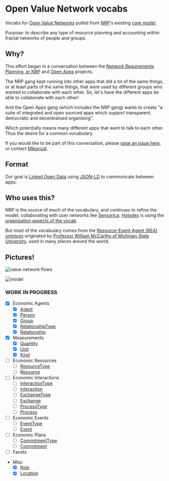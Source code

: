 # Open Value Network vocabs

Vocabs for [Open Value Networks](http://valuenetwork.referata.com/wiki/Main_Page) pulled from [NRP](https://github.com/valnet/valuenetwork/wiki)'s existing [core model](https://github.com/valnet/valuenetwork/blob/master/docs/core_model.txt).

Purpose: to describe any type of resource planning and accounting within fractal networks of people and groups.

## Why?

This effort began in a conversation between the [Network Requirements Planning, or NRP](https://github.com/valnet/valuenetwork) and [Open Apps](https://github.com/open-app/core) projects. 

The NRP gang kept running into other apps that did a lot of the same things, or at least parts of the same things, that were used by different groups who wanted to collaborate with each other. So, let's have the different apps be able to collaborate with each other!

And the Open Apps gang (which includes the NRP gang) wants to create "a suite of integrated and open sourced apps which support transparent, democratic and decentralised organising".

Which potentially means many different apps that want to talk to each other. Thus the desire for a common vocabulary.

If you would like to be part of this conversation, please [raise an issue here](https://github.com/openvocab/ovn/issues), or contact [Mikorizal](http://mikorizal.org/contact.html).

## Format

Our goal is [Linked Open Data](http://lod-cloud.net/) using [JSON-LD](http://json-ld.org/) to communicate between apps.

## Who uses this?

NRP is the source of much of the vocabulary, and continues to refine the model, collaborating with user networks like [Sensorica](http://nrp.sensorica.co). [Holodex](https://github.com/open-app/holodex) is using the [organization aspects of the vocab](https://github.com/openvocab/holodex).

But most of the vocabulary comes from the [Resource-Event-Agent (REA) ontology](http://en.wikipedia.org/wiki/Resources,_events,_agents_(accounting_model)) originated by [Professor William McCarthy of Michigan State University](https://www.msu.edu/~mccarth4/), used in many places around the world.

## Pictures!

![value network flows](https://i.imgur.com/74gIY5C.png)

![model](https://docs.google.com/drawings/d/1ZmlgstkpoOeUrdeCkWn7PziXC8iqS3eh9281bjTyxX4/pub?w=960&h=720)

### WORK IN PROGRESS

- [x] Economic Agents
  - [x] [Agent](./vocab/Agent.js)
  - [x] [Person](./vocab/Person.js)
  - [x] [Group](./vocab/Group.js)
  - [x] [RelationshipType](./vocab/RelationshipType.js)
  - [x] [Relationship](./vocab/Relationship.js)
- [x] Measurements
  - [x] [Quantity](./vocab/Quantity.js)
  - [x] [Unit](./vocab/Unit.js)
  - [x] [Kind](./vocab/Kind.js)
- [ ] Economic Resources
  - [ ] [ResourceType](./vocab/ResourceType.js)
  - [ ] [Resource](./vocab/Resource.js)
- [ ] Economic Interactions
  - [ ] [InteractionType](./vocab/InteractionType.js)
  - [ ] [Interaction](./vocab/Interaction.js)
  - [ ] [ExchangeType](./vocab/ExchangeType.js)
  - [ ] [Exchange](./vocab/Exchange.js)
  - [ ] [ProcessType](./vocab/ProcessType.js)
  - [ ] [Process](./vocab/Process.js)
- [ ] Economic Events
  - [ ] [EventType](./vocab/EventType.js)
  - [ ] [Event](./vocab/Event.js)
- [ ] Economic Plans
  - [ ] [CommitmentType](./vocab/CommitmentType.js)
  - [ ] [Commitment](./vocab/Commitment.js)
- [ ] Facets
- Misc
  - [x] [Role](./vocab/Role.js)
  - [x] [Location](./vocab/Location.js)
